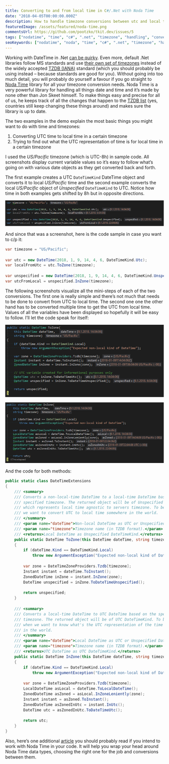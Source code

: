 ```yaml
---
title: Converting to and from local time in C#/.Net with Noda Time
date: "2018-04-05T00:00:00.000Z"
description: How to handle timezone conversions between utc and local time in C# / .Net using Noda Time library?
featuredImage: /assets/featured/noda-time.png
commentsUrl: https://github.com/pootzko/tkit.dev/issues/5
tags: ["nodatime", "time", "c#", ".net", "timezone", "handling", "conversion"]
seoKeywords: ["nodatime", "noda", "time", "c#", ".net", "timezone", "handling", "code", "sample", "demo", "tutorial", "utc", "simple", "easy", "conversion"]
---
```


Working with DateTime in .Net [can be quirky](https://blog.nodatime.org/2011/08/what-wrong-with-datetime-anyway.html). Even more, default .Net libraries follow MS standards and use [their own set of timezones](https://stackoverflow.com/a/7908482/413785) instead of the widely accepted [TZDB (IANA)](https://en.wikipedia.org/wiki/Tz_database) standard (which you should probably be using instead – because standards are good for you). Without going into too much detail, you will probably do yourself a favour if you go straight to [Noda Time](https://nodatime.org/) library for all your timezone conversion needs. Noda Time is a very powerful library for handling all things date and time and it’s made by none other than Jon Skeet himself. To make things easy and precise for all of us, he keeps track of all the changes that happen to the [TZDB list](https://en.wikipedia.org/wiki/List_of_tz_database_time_zones) (yes, countries still keep changing these things around) and makes sure the library is up to date.

The two examples in the demo explain the most basic things you might want to do with time and timezones:

 1. Converting UTC time to local time in a certain timezone
 2. Trying to find out what the UTC representation of time is for local time in a certain timezone


I used the *US/Pacific* timezone (which is UTC-8h) in sample code. All screenshots display current variable values so it’s easy to follow what’s going on with various date objects as they get converted back and forth.

The first example creates a UTC `DateTimeKind` DateTime object and converts it to local *US/Pacific* time and the second example converts the local *US/Pacific* object of *Unspecified* `DateTimeKind` to UTC. Notice how time in both examples gets shifted by 8h but in opposite directions.

![NodaTime full circle](nodatime-full-circle.png)

And since that was a screenshot, here is the code sample in case you want to c/p it:

```cs
var timezone = "US/Pacific";

var utc = new DateTime(2018, 1, 9, 14, 4, 6, DateTimeKind.Utc);
var localFromUtc = utc.ToZone(timezone);

var unspecified = new DateTime(2018, 1, 9, 14, 4, 6, DateTimeKind.Unspecified);
var utcFromLocal = unspecified.InZone(timezone);
```

The following screenshots visualize all the mini-steps of each of the two conversions. The first one is really simple and there’s not much that needs to be done to convert from UTC to local time. The second one one the other hand has to be converted multiple time to get the UTC from local time. Values of all the variables have been displayed so hopefully it will be easy to follow. I’ll let the code speak for itself:

![NodaTime to zone](nodatime-to-zone.png)

![NodaTime in zone](nodatime-in-zone.png)

And the code for both methods:

```cs
public static class DateTimeExtensions
{
    /// <summary>
    /// Converts a non-local-time DateTime to a local-time DateTime based on the
    /// specified timezone. The returned object will be of Unspecified DateTimeKind
    /// which represents local time agnostic to servers timezone. To be used when
    /// we want to convert UTC to local time somewhere in the world.
    /// </summary>
    /// <param name="dateTime">Non-local DateTime as UTC or Unspecified DateTimeKind.</param>
    /// <param name="timezone">Timezone name (in TZDB format).</param>
    /// <returns>Local DateTime as Unspecified DateTimeKind.</returns>
    public static DateTime ToZone(this DateTime dateTime, string timezone)
    {
        if (dateTime.Kind == DateTimeKind.Local)
            throw new ArgumentException("Expected non-local kind of DateTime");

        var zone = DateTimeZoneProviders.Tzdb[timezone];
        Instant instant = dateTime.ToInstant();
        ZonedDateTime inZone = instant.InZone(zone);
        DateTime unspecified = inZone.ToDateTimeUnspecified();

        return unspecified;
    }

    /// <summary>
    /// Converts a local-time DateTime to UTC DateTime based on the specified
    /// timezone. The returned object will be of UTC DateTimeKind. To be used
    /// when we want to know what's the UTC representation of the time somewhere
    /// in the world.
    /// </summary>
    /// <param name="dateTime">Local DateTime as UTC or Unspecified DateTimeKind.</param>
    /// <param name="timezone">Timezone name (in TZDB format).</param>
    /// <returns>UTC DateTime as UTC DateTimeKind.</returns>
    public static DateTime InZone(this DateTime dateTime, string timezone)
    {
        if (dateTime.Kind == DateTimeKind.Local)
            throw new ArgumentException("Expected non-local kind of DateTime");

        var zone = DateTimeZoneProviders.Tzdb[timezone];
        LocalDateTime asLocal = dateTime.ToLocalDateTime();
        ZonedDateTime asZoned = asLocal.InZoneLeniently(zone);
        Instant instant = asZoned.ToInstant();
        ZonedDateTime asZonedInUtc = instant.InUtc();
        DateTime utc = asZonedInUtc.ToDateTimeUtc();

        return utc;
    }
}
```

Also, here’s one additional [article](https://nodatime.org/2.2.x/userguide/type-choices) you should probably read if you intend to work with Noda Time in your code. It will help you wrap your head around Noda Time data types, choosing the right one for the job and conversions between them.